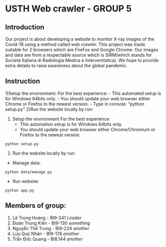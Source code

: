 # USTH Web crawler - GROUP 5

## Introduction
Our project is about developing a website to monitor X-ray images of the Covid-19 using a method called web crawler. This project was made suitable for 2 browsers which are FireFox and Google Chrome. Our images and data are from a respectable source which is SIRM(which stands for Società Italiana di Radiologia Medica e Interventistica).  We hope to provide extra details to raise awareness about the global pandemic. 
## Instruction
1)Setup the environment:
		For the best experience:
    			- This automated setup is for Windows 64bits only.
    			- You should update your web browser either Chrome      or Firefox to the newest version.
			- Type in console: “python setup.py”
2)Run the website locally by run:
1. Setup the environment
For the best experience:
    - This automation setup is for Windows 64bits only.
    - You should update your web browser either Chrome/Chromium or Firefox to the newest version.
```console
python setup.py
```
2. Run the website locally by run:
* Manage data:
```console
python data/manage.py
```

* Run website:
```console
python app.py
```

## Members of group:
1. Lê Trọng Hoàng - BI9-241 _Leader_
2. Đoàn Trung Kiên - BI9-130 _something_
3. Nguyễn Thế Trung - BI9-224 _another_
4. Lưu Quý Nhân - BI9-178 _another_
5. Trần Đức Quang - BI8.144 _another_
